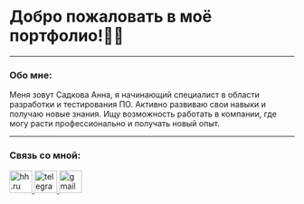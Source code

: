 # Добро пожаловать в моё портфолио!👨‍💻

---

### Обо мне:
Меня зовут Садкова Анна, я начинающий специалист в области разработки и тестирования ПО. Активно развиваю свои навыки и получаю новые знания. Ищу возможность работать в компании, где могу расти профессионально и получать новый опыт.

---

### Связь со мной:

<div id="badges">
    <a href="https://yaroslavl.hh.ru/resume/1876aa02ff0f3ba2ca0039ed1f3541564e6c52" target="_blank">
      <img src="https://mosintrast.ru/upload/hh.png?1576585907775" width="40" height="40" alt="hh.ru" />
    </a>   
    <a href="https://t.me/fruittytea" target="_blank">
      <img src="https://cdn-icons-png.flaticon.com/512/2111/2111646.png" width="40" height="40" alt="telegram" />
    </a>   
    <a href="mailto:sadkovaanna46@gmail.com" target="_blank">
      <img src="https://cdn-icons-png.flaticon.com/128/5968/5968534.png" width="40" height="40" alt="gmail" />
    </a>
  </div>


